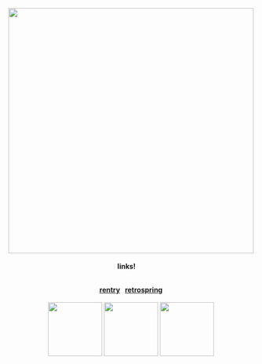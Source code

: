 <div align="center">
  
<img src="https://64.media.tumblr.com/74b76b7eccb7e04d9791c694a5093d69/3c4472fb1fe74232-56/s1280x1920/fc699a8153572104d7f4cc4cb8c46638b003896b.gifv" width="500px" height="500px">
<br></br>
<b> links! </b> <img src="https://64.media.tumblr.com/1ecfa76107528cf1f95406e9439fd96d/4b58cdc14a01203f-91/s75x75_c1/ad73138c8dc07bbaa862620499d6dadbefcb7367.pnj" width="15px" height="15px">
<br></br>

<b> [rentry](https://rentry.co/L0VERSOATH)‎ ‎ ‎ [retrospring](https://retrospring.net/@loversoath) </b>
<br></br>
<img src="https://64.media.tumblr.com/0e5aced94fc31c1110bb81568a78e4f6/0455fac414385656-e8/s250x400/93af678afad52868210b8e90a294fabbe1a329e5.pnj" width="110px"> <img src="https://64.media.tumblr.com/a22130ff3845c3bb5bb99df3f9e39274/0455fac414385656-ed/s250x400/bd70046f425f9dff729019557de5d3749fde78a2.pnj" width="110px"> <img src="https://64.media.tumblr.com/ea8ec7a471e3b6ea2da0db01c4ad2a92/0455fac414385656-43/s400x600/e5628045429c1a822e45ca1a2593b1d622a8cdd2.pnj" width="110px">

</div>


<br></br>
